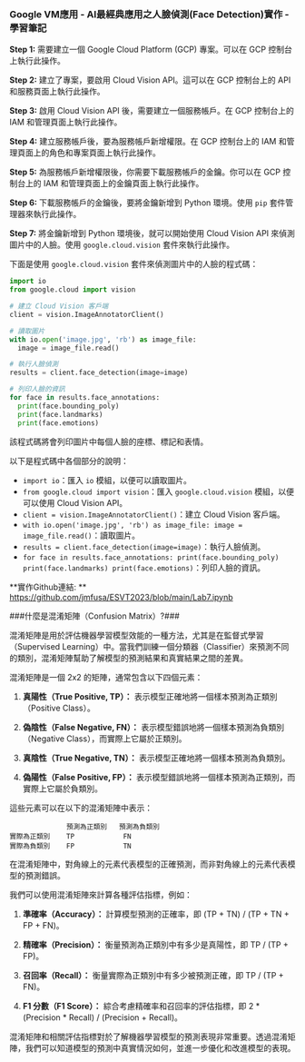 ### **Google VM應用 - AI最經典應用之人臉偵測(Face Detection)實作** - 學習筆記

**Step 1:** 需要建立一個 Google Cloud Platform (GCP) 專案。可以在 GCP 控制台上執行此操作。

**Step 2:** 建立了專案，要啟用 Cloud Vision API。這可以在 GCP 控制台上的 API 和服務頁面上執行此操作。

**Step 3:** 啟用 Cloud Vision API 後，需要建立一個服務帳戶。在 GCP 控制台上的 IAM 和管理頁面上執行此操作。

**Step 4:** 建立服務帳戶後，要為服務帳戶新增權限。在 GCP 控制台上的 IAM 和管理頁面上的角色和專案頁面上執行此操作。

**Step 5:** 為服務帳戶新增權限後，你需要下載服務帳戶的金鑰。你可以在 GCP 控制台上的 IAM 和管理頁面上的金鑰頁面上執行此操作。

**Step 6:** 下載服務帳戶的金鑰後，要將金鑰新增到 Python 環境。使用 `pip` 套件管理器來執行此操作。

**Step 7:** 將金鑰新增到 Python 環境後，就可以開始使用 Cloud Vision API 來偵測圖片中的人臉。使用 `google.cloud.vision` 套件來執行此操作。

下面是使用 `google.cloud.vision` 套件來偵測圖片中的人臉的程式碼：

```python
import io
from google.cloud import vision

# 建立 Cloud Vision 客戶端
client = vision.ImageAnnotatorClient()

# 讀取圖片
with io.open('image.jpg', 'rb') as image_file:
  image = image_file.read()

# 執行人臉偵測
results = client.face_detection(image=image)

# 列印人臉的資訊
for face in results.face_annotations:
  print(face.bounding_poly)
  print(face.landmarks)
  print(face.emotions)
```

該程式碼將會列印圖片中每個人臉的座標、標記和表情。

以下是程式碼中各個部分的說明：

* `import io`：匯入 `io` 模組，以便可以讀取圖片。
* `from google.cloud import vision`：匯入 `google.cloud.vision` 模組，以便可以使用 Cloud Vision API。
* `client = vision.ImageAnnotatorClient()`：建立 Cloud Vision 客戶端。
* `with io.open('image.jpg', 'rb') as image_file: image = image_file.read()`：讀取圖片。
* `results = client.face_detection(image=image)`：執行人臉偵測。
* `for face in results.face_annotations: print(face.bounding_poly) print(face.landmarks) print(face.emotions)`：列印人臉的資訊。

**實作Github連結: ** https://github.com/jmfusa/ESVT2023/blob/main/Lab7.ipynb

###什麼是混淆矩陣（Confusion Matrix）?###

混淆矩陣是用於評估機器學習模型效能的一種方法，尤其是在監督式學習（Supervised Learning）中。當我們訓練一個分類器（Classifier）來預測不同的類別，混淆矩陣幫助了解模型的預測結果和真實結果之間的差異。

混淆矩陣是一個 2x2 的矩陣，通常包含以下四個元素：

1. **真陽性（True Positive, TP）：** 表示模型正確地將一個樣本預測為正類別（Positive Class）。

2. **偽陰性（False Negative, FN）：** 表示模型錯誤地將一個樣本預測為負類別（Negative Class），而實際上它屬於正類別。

3. **真陰性（True Negative, TN）：** 表示模型正確地將一個樣本預測為負類別。

4. **偽陽性（False Positive, FP）：** 表示模型錯誤地將一個樣本預測為正類別，而實際上它屬於負類別。

這些元素可以在以下的混淆矩陣中表示：

```
              預測為正類別   預測為負類別
實際為正類別    TP            FN
實際為負類別    FP            TN
```

在混淆矩陣中，對角線上的元素代表模型的正確預測，而非對角線上的元素代表模型的預測錯誤。

我們可以使用混淆矩陣來計算各種評估指標，例如：

1. **準確率（Accuracy）：** 計算模型預測的正確率，即 (TP + TN) / (TP + TN + FP + FN)。

2. **精確率（Precision）：** 衡量預測為正類別中有多少是真陽性，即 TP / (TP + FP)。

3. **召回率（Recall）：** 衡量實際為正類別中有多少被預測正確，即 TP / (TP + FN)。

4. **F1 分數（F1 Score）：** 綜合考慮精確率和召回率的評估指標，即 2 * (Precision * Recall) / (Precision + Recall)。

混淆矩陣和相關評估指標對於了解機器學習模型的預測表現非常重要。透過混淆矩陣，我們可以知道模型的預測中真實情況如何，並進一步優化和改進模型的表現。
